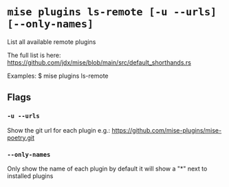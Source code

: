 # `mise plugins ls-remote [-u --urls] [--only-names]`

List all available remote plugins

The full list is here: <https://github.com/jdx/mise/blob/main/src/default_shorthands.rs>

Examples:
  $ mise plugins ls-remote

## Flags

### `-u --urls`

Show the git url for each plugin e.g.: <https://github.com/mise-plugins/mise-poetry.git>

### `--only-names`

Only show the name of each plugin by default it will show a "*" next to installed plugins
